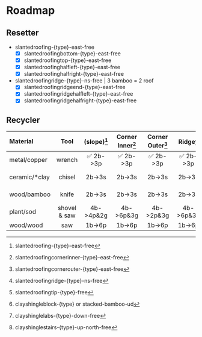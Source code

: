﻿# Roadmap
## Resetter
- slantedroofing-{type}-east-free
  - [x] slantedroofingbottom-{type}-east-free
  - [x] slantedroofingtop-{type}-east-free
  - [x] slantedroofinghalfleft-{type}-east-free
  - [x] slantedroofinghalfright-{type}-east-free

- slantedroofingridge-{type}-ns-free | 3 bamboo = 2 roof
  - [x] slantedroofingridgeend-{type}-east-free
  - [x] slantedroofingridgehalfleft-{type}-east-free
  - [x] slantedroofingridgehalfright-{type}-east-free

## Recycler
| Material      |     Tool     | (slope)[^1] | Corner Inner[^2] | Corner Outer[^3] | Ridge[^4] |  Tip[^5]  | Block[^6] | Slab[^7] | Stairs[^8] |
|:--------------|:------------:|:-----------:|:----------------:|:----------------:|:---------:|:---------:|:---------:|:--------:|:----------:|
| metal/copper  |    wrench    |  ✅ 2b->3p   |     ✅ 2b->3p     |     ✅ 2b->3p     | ✅ 2b->3p  | ✅ 1b->2p  |    n/a    |   n/a    |    n/a     |
| ceramic/*clay |    chisel    |   2b->3s    |      2b->3s      |      2b->3s      |  2b->3s   |  2b->4s   |  2b->4s   |  2b->2s  |    2b->3s  |
| wood/bamboo   |    knife     |   2b->3s    |      2b->3s      |      2b->3s      |  2b->3s   |  2b->4s   |  1b->4s   |   n/a    |    n/a     |
| plant/sod     | shovel & saw |  4b->4p&2g  |    4b->6p&3g     |    4b->2p&3g     | 4b->6p&3g | 4b->4p&4g |    n/a    |   n/a    |    n/a     |
| wood/wood     |     saw      |   1b->6p    |      1b->6p      |      1b->6p      |  1b->6p   |  1b->8p   |    n/a    |   n/a    |    n/a     |

[^1]: slantedroofing-{type}-east-free
[^2]: slantedroofingcornerinner-{type}-east-free
[^3]: slantedroofingcornerouter-{type}-east-free
[^4]: slantedroofingridge-{type}-ns-free
[^5]: slantedroofingtip-{type}-free
[^6]: clayshingleblock-{type} or stacked-bamboo-ud
[^7]: clayshinglelabs-{type}-down-free
[^8]: clayshinglestairs-{type}-up-north-free